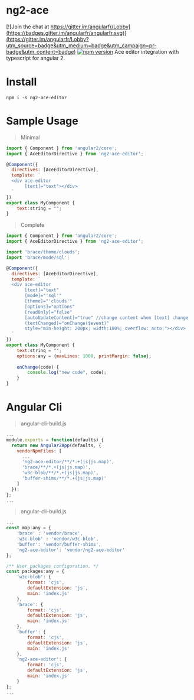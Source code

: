 # ng2-ace

[![Join the chat at https://gitter.im/angularfr/Lobby](https://badges.gitter.im/angularfr/angularfr.svg)](https://gitter.im/angularfr/Lobby?utm_source=badge&utm_medium=badge&utm_campaign=pr-badge&utm_content=badge)
[![npm version](https://badge.fury.io/js/ng2-ace-editor.svg)](https://www.npmjs.com/package/ng2-ace-editor) 
Ace editor integration with typescript for angular 2.

# Install
`npm i -s ng2-ace-editor`

# Sample Usage

> Minimal

```js
import { Component } from 'angular2/core';
import { AceEditorDirective } from 'ng2-ace-editor';

@Component({
  directives: [AceEditorDirective],
  template: `
  <div ace-editor
       [text]="text"></div>
  `
})
export class MyComponent {
    text:string = "";
}
```

> Complete

```js
import { Component } from 'angular2/core';
import { AceEditorDirective } from 'ng2-ace-editor';

import 'brace/theme/clouds';
import 'brace/mode/sql';

@Component({
  directives: [AceEditorDirective],
  template: `
  <div ace-editor
       [text]="text"
       [mode]="'sql'"
       [theme]="'clouds'"
       [options]="options"
       [readOnly]="false"
       [autoUpdateContent]="true" //change content when [text] change
       (textChanged)="onChange($event)"
       style="min-height: 200px; width:100%; overflow: auto;"></div>
  `
})
export class MyComponent {
    text:string = "";
    options:any = {maxLines: 1000, printMargin: false};
    
    onChange(code) {
        console.log("new code", code);
    }
}
```

# Angular Cli
> angular-cli-build.js

```js
... 
module.exports = function(defaults) {
  return new Angular2App(defaults, {
    vendorNpmFiles: [
      ...
      'ng2-ace-editor/**/*.+(js|js.map)',
      'brace/**/*.+(js|js.map)',
      'w3c-blob/**/*.+(js|js.map)',
      'buffer-shims/**/*.+(js|js.map)'
    ]
  });
};
...
```

> angular-cli-build.js

```js
... 
const map:any = {
    'brace' : 'vendor/brace',
    'w3c-blob' : 'vendor/w3c-blob',
    'buffer': 'vendor/buffer-shims',
    'ng2-ace-editor': 'vendor/ng2-ace-editor'
};

/** User packages configuration. */
const packages:any = {
    'w3c-blob': {
        format: 'cjs',
        defaultExtension: 'js',
        main: 'index.js'
    },
    'brace': {
        format: 'cjs',
        defaultExtension: 'js',
        main: 'index.js'
    },
    'buffer': {
        format: 'cjs',
        defaultExtension: 'js',
        main: 'index.js'
    },
    'ng2-ace-editor': {
        format: 'cjs',
        defaultExtension: 'js',
        main: 'index.js'
    }
};
...
```

